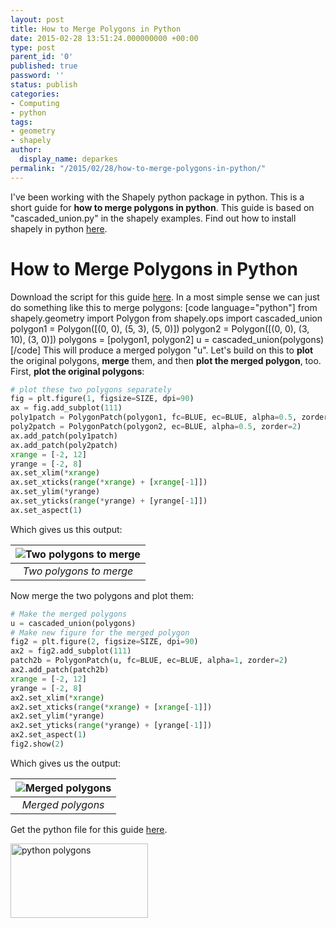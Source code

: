 ```yaml
---
layout: post
title: How to Merge Polygons in Python
date: 2015-02-28 13:51:24.000000000 +00:00
type: post
parent_id: '0'
published: true
password: ''
status: publish
categories:
- Computing
- python
tags:
- geometry
- shapely
author:
  display_name: deparkes
permalink: "/2015/02/28/how-to-merge-polygons-in-python/"
---
```

I've been working with the Shapely python package in python. This is a short guide for <strong>how to merge polygons in python</strong>.
This guide is based on "cascaded_union.py" in the shapely examples.
Find out how to install shapely in python <a title="How to install Shapely on Anaconda Python (Windows)" href="{{site.baseurl}}/2015/01/29/install-shapely-on-anaconda/">here</a>.
<h1>How to Merge Polygons in Python</h1>
Download the script for this guide <a href="https://github.com/deparkes/shapely_tests/blob/master/cascaded_union.py">here</a>.
In a most simple sense we can just do something like this to merge polygons:
[code language="python"]
from shapely.geometry import Polygon
from shapely.ops import cascaded_union
polygon1 = Polygon([(0, 0), (5, 3), (5, 0)])
polygon2 = Polygon([(0, 0), (3, 10), (3, 0)])
polygons = [polygon1, polygon2]
u = cascaded_union(polygons)
[/code]
This will produce a merged polygon "u".
Let's build on this to <strong>plot</strong> the original polygons, <strong>merge</strong> them, and then <strong>plot the merged polygon</strong>, too.
First, <strong>plot the original polygons</strong>:

```python
# plot these two polygons separately
fig = plt.figure(1, figsize=SIZE, dpi=90)
ax = fig.add_subplot(111)
poly1patch = PolygonPatch(polygon1, fc=BLUE, ec=BLUE, alpha=0.5, zorder=2)
poly2patch = PolygonPatch(polygon2, ec=BLUE, alpha=0.5, zorder=2)
ax.add_patch(poly1patch)
ax.add_patch(poly2patch)
xrange = [-2, 12]
yrange = [-2, 8]
ax.set_xlim(*xrange)
ax.set_xticks(range(*xrange) + [xrange[-1]])
ax.set_ylim(*yrange)
ax.set_yticks(range(*yrange) + [yrange[-1]])
ax.set_aspect(1)
```
Which gives us this output:

| ![Two polygons to merge]({{site.baseurl}}/assets/2015/02/MergePolygons2.png) |
|:--:|
| *Two polygons to merge* |

Now merge the two polygons and plot them:

```python
# Make the merged polygons
u = cascaded_union(polygons)
# Make new figure for the merged polygon
fig2 = plt.figure(2, figsize=SIZE, dpi=90)
ax2 = fig2.add_subplot(111)
patch2b = PolygonPatch(u, fc=BLUE, ec=BLUE, alpha=1, zorder=2)
ax2.add_patch(patch2b)
xrange = [-2, 12]
yrange = [-2, 8]
ax2.set_xlim(*xrange)
ax2.set_xticks(range(*xrange) + [xrange[-1]])
ax2.set_ylim(*yrange)
ax2.set_yticks(range(*yrange) + [yrange[-1]])
ax2.set_aspect(1)
fig2.show(2)
```
Which gives us the output:

| ![Merged polygons]({{site.baseurl}}/assets/2015/02/MergePolygons3-300x220.png) |
|:--:|
| *Merged polygons* |

Get the python file for this guide <a href="https://github.com/deparkes/shapely_tests/blob/master/cascaded_union.py">here</a>.


<a href="{{site.baseurl}}/python-polygons/"><img class="aligncenter wp-image-1479" src="{{site.baseurl}}/assets/2015/02/path4186-300x162.png" alt="python polygons" width="220" height="119"></a>
